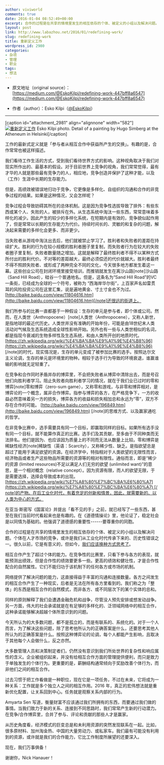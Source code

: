 ```yaml
---
author: viviworld
comments: true
date: 2016-01-04 08:52:49+00:00
excerpt: 合作的过程是在共享的情境里发生的相互依存的个体、被定义的小组以及解决问题。个体在人才市场的竞争，或许是我们从工业化时代传承下来的、历史性错误之一。很久以前，它是有意义的，但如今，我们应该换种方式思考了。
layout: post
link: http://www.labazhou.net/2016/01/redefining-work/
slug: redefining-work
title: 重新定义工作
wordpress_id: 2980
categories:
- 杂项
- 管理
- 职业
tags:
- 想法
---
```



	
  * 原文地址（original source）：[https://medium.com/@EskoKilpi/redefining-work-447bff8a6547](https://medium.com/@EskoKilpi/redefining-work-447bff8a6547)

	
  * 作者（author）：Esko Kilpi（[@EskoKilpi](https://twitter.com/EskoKilpi)）





* * *



[caption id="attachment_2981" align="alignnone" width="582"][![重新定义工作](http://www.labazhou.net/wp-content/uploads/2016/01/1-ZHaVRS0o1Bw0yqS-IlEG4g-582x600.jpeg)](http://www.labazhou.net/wp-content/uploads/2016/01/1-ZHaVRS0o1Bw0yqS-IlEG4g.jpeg) Esko Kilpi photo. Detail of a painting by Hugo Simberg at the Atheneum in Helsinki[/caption]

工作的最新式定义就是「参与者从相互合作中获益所产生的交换」。有趣的是，合作常常也被这样描述。

我们看待工作生活的方式，受到我们看待世界方式的影响。这种视角取决于我们对现实所作出的、最基本的假设。对于目前世界上竞争的视角，我们常常觉得，最有才华的人就是那些最有竞争力的人，相应地，竞争创造并保护了这种才能，以及（工作）生涯中长期的生存能力。

但是，高绩效被错误地归功于竞争，它更像是多样化、自组织的沟通和合作的非竞争过程的结果。如果是这种情况，又会怎样呢？

竞争过程会导致妨碍其所在的总体机制。这是因为竞争性选拔导致了排外：有些东西或某个人、失败的人，被排斥在外。从生态系统中淘汰一些东西，常常意味着多样化的减少。因此产生的较少的多样化系统，在短期内是有效的，竞争貌似起作用了，但是常常以长期的生存能力为代价。持续时间长的、灵敏的和复杂的问题，解决起来需要的多样化会更多、而非更少。

当失败者从游戏中淘汰出去后，他们就被禁止学习了。胜利者和失败者的差距在持续扩大。胜利的行为在较小规模的胜利者圈子里复制，而失败者行为在较大的失败者圈子里复制，失败者数量随之增加。这就是解释了最终胜利者不得不以某种方式所付出的胜利代价。不对等的差距越大，最终必须偿还的代价就越大。胜利者最终不得不照顾失败者、或形成了两种完全不同的文化，今天很多地方都发生着这一幕。这些创业公司在封闭环境里接受培训，而推销就发生在离沙山路[note]沙山路（Sand Hill Road），硅谷一个普通地名。但是，这条名为“Sand Hill Road”的VC一条街，已经成为全球的一个符号，被称为 “西海岸华尔街”，上百家声名如雷贯耳的风险投资公司在这里汇集，说是遍地黄金、寸土寸金也不为过。[http://baike.baidu.com/view/11804616.htm](http://baike.baidu.com/view/11804616.htm)[/note]还很远的街道上。

我们所参与的比赛一直都基于一种假设：生存的单元是参与者，即个体或公司。然而，在人类世（Anthropocene）[note]人类世（Anthropocene），又称人新世，是指地球的最近代历史。人类世并没有准确的开始年份，可能是由18世纪末人类活动对气候及生态系统造成全球性影响开始。另外也有一些与人类世相似的名词，都是指现今衰减的生物多样性及生态系统，和由人类所开创的地质时代。[https://zh.wikipedia.org/wiki/%E4%BA%BA%E9%A1%9E%E4%B8%96](https://zh.wikipedia.org/wiki/%E4%BA%BA%E9%A1%9E%E4%B8%96) [/note]的时代，现实情况是，生存的单元变成了被参加比赛的选手。按照达尔文主义论调，生存的单元是环境里的物种。相较于选手行为导致的环境衰退，谁赢谁输的影响就无足轻重了。

在竞争和合作同时矛盾并存的博弈里，不会把失败者从博弈中清除出去，而是号召他们向胜利者学习。阻止失败者向胜利者学习的情况，就在于我们业已过时的零和博弈[note]零和博弈（zero-sum game），又称零和游戏，与非零和博弈相对，是博弈论的一个概念，属非合作博弈。指参与博弈的各方，在严格竞争下，一方的收益必然意味着另一方的损失，博弈各方的收益和损失相加总和永远为“零”，双方不存在合作的可能。 [http://baike.baidu.com/view/196849.htm](http://baike.baidu.com/view/196849.htm) [/note]的思维方式、以及赢家通吃的哲学。

在非竞争比赛中，选手需要具有同一个目标，即赢取同样的目标。如果所有选手没有同一个目标，就不能算作真正的比赛。选手们及其贡献，至多由于不同种类而无法排名。他们是因为、也应该因为质量上的不同而无法从数量上比较。零和博弈是稀缺性经济[note]稀缺性（英语：Scarcity），又称稀少性、缺乏。是指欲望总是超过了能用于满足欲望的资源。在经济学中，特指相对于人类欲望的无限性而言，经济物品或者生产这些物品所需要的资源等的相对有限性。通俗而言，即是“稀少的资源 (limited resources)不足以满足人们无穷的欲望 (unlimited want)”的意思，是一个相对概念（relative concept）。因为资源有限，而人的欲望无限，于是需要选择，选择会导致成本的出现。[https://zh.wikipedia.org/wiki/%E7%A8%80%E7%BC%BA%E6%80%A7](https://zh.wikipedia.org/wiki/%E7%A8%80%E7%BC%BA%E6%80%A7) [/note]的产物。在后工业化时代，有着充足的创新和情景，因此，就需要新的、以人类为中心的方式。

在亚当·斯密写《国富论》并提出「看不见的手」之前，就已经写了一些东西，甚至在我们当前时代看起来也是有趣的。在《道德情操论》里，他论证了，稳定社会是以同情为基础的。他强调了道德感的重要性------要尊重你的同胞。

合作的过程是在共享的情境里发生的相互依存的个体、被定义的小组以及解决问题。个体在人才市场的竞争，或许是我们从工业化时代传承下来的、历史性错误之一。很久以前，它是有意义的，但如今，[我们应该换种方式思考了](http://www.labazhou.net/2015/11/redefining-work-and-launching-a-millennial-run-business/)。

相互合作产生了超过个体的能力。在竞争性的比赛里，只看下参与各方的表现，就能预测出绩效，但是合作性的绩效要更多一些。更高的绩效和健壮性，才是合作性配合的自然属性。它们不能归功于该机制下的任何各方或市场的机制。

网络提供了解决问题的能力，这直接得益于丰富的沟通和连接数量。各方之间发生的相互合作产生了一种现实，后者是无法在所有各方里看到的。我们称之为「整体」的东西是相互合作的自然模式，而非各方、或不同层次下的某个实体的总和。

同样的原则解释了我们会遭遇金融危机和战争，尽管没人预先安排或想发动战争。另一方面，伟大的社会承诺就是在有足够的多样化的、泛领域网络中的相互合作，这种承诺能够解决超越个体所意识到的问题。

今天所认为的大多数问题，都不是孤立的，而是有联系的、系统化的。对于一个人而言，为了解决这些问题，除了思考他所认为的正确答案是什么，还要思考其他人所认为的正确答案是什么。按照这种博弈论的论调，每个人都能产生影响，且取决于其他每个人会做什么，反之亦然。

大多数管理人员和决策制定者们，仍然没有意识到我们所处世界的复杂性和响应属性的含义。企业被组织起来，并没有给相互合作方面的管理提供便利，而只是致力于单独发生的个体行为。更重要的是，薪酬结构通常倾向于奖励改善个体行为，而非他们之间的相互合作。

过去习惯于把工作看做是一种职位，现在它是一项任务，不过在未来，它将成为一种关系：工作就是多个独立人之间的相互作用。2016 年，真正的宏伟想法就是重新优化配置，让关系回到中心。任务就是观察关系内部的行为。

Amyarta Sen 写道，衡量财富不应该通过我们所拥有的东西，而要通过我们做的事情。当我们致力于新的关系、连接到不同思路时，我们常常产生新的行动潜力。在竞争/合作博弈里，合并了参与、评论和贡献的那些人才是赢家。

从历史角度看，经济模式的巨变总是和未利用资源的突然发现联系在一起。比如，很多原材料、加州淘金热、中国的大量劳动力、或私家车。我们最有可能没有利用到的资源，或许就是我们的合作能力，它比工作制度所展望的还要深入。

现在，我们万事俱备！

谢谢你，Nick Hanauer！
